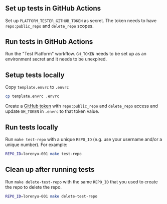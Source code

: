 #

## Set up tests in GitHub Actions

Set up `PLATFORM_TESTER_GITHUB_TOKEN` as secret. The token needs to have
`repo:public_repo` and `delete_repo` scopes.

## Run tests in GitHub Actions

Run the "Test Platform" workflow. `GH_TOKEN` needs to be set up as an
environment secret and it needs to be unexpired.

## Setup tests locally

Copy `template.envrc` to `.envrc`

```bash
cp template.envrc .envrc
```

Create a [GitHub token](https://github.com/settings/tokens) with
`repo:public_repo` and `delete_repo` access and update `GH_TOKEN` in `.envrc`
to that token value.

## Run tests locally

Run `make test-repo` with a unique `REPO_ID` (e.g. use your username and/or a
unique number). For example:

```bash
REPO_ID=lorenyu-001 make test-repo
```

## Clean up after running tests

Run `make delete-test-repo` with the same `REPO_ID` that you used to create
the repo to delete the repo.

```bash
REPO_ID=lorenyu-001 make delete-test-repo
```
